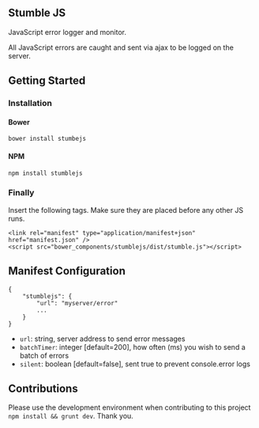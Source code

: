 ## Stumble JS

JavaScript error logger and monitor. 

All JavaScript errors are caught and sent via ajax to be logged on the server.

## Getting Started

### Installation
#### Bower
    bower install stumbejs
#### NPM
	npm install stumblejs

### Finally
Insert the following tags. Make sure they are placed before any other JS runs.

    <link rel="manifest" type="application/manifest+json" href="manifest.json" />
	<script src="bower_components/stumblejs/dist/stumble.js"></script>

## Manifest Configuration

    {
        "stumblejs": {
            "url": "myserver/error"
            ...
        }
    } 
    
* `url`: string, server address to send error messages
* `batchTimer`: integer [default=200], how often (ms) you wish to send a batch of errors 
* `silent`: boolean [default=false], sent true to prevent console.error logs
    
## Contributions

Please use the development environment when contributing to this project ``npm install && grunt dev``. Thank you.